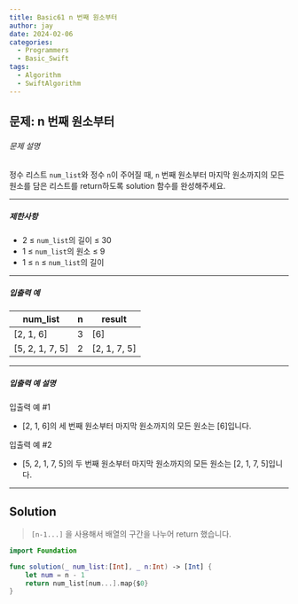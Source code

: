 ```yaml
---
title: Basic61 n 번째 원소부터
author: jay
date: 2024-02-06
categories:
  - Programmers
  - Basic_Swift
tags:
  - Algorithm
  - SwiftAlgorithm
---
```

## 문제: n 번째 원소부터

###### 문제 설명

정수 리스트 `num_list`와 정수 `n`이 주어질 때, `n` 번째 원소부터 마지막 원소까지의 모든 원소를 담은 리스트를 return하도록 solution 함수를 완성해주세요.

---

##### 제한사항

- 2 ≤ `num_list`의 길이 ≤ 30
- 1 ≤ `num_list`의 원소 ≤ 9
- 1 ≤ `n` ≤ `num_list`의 길이

---

##### 입출력 예

|num_list|n|result|
|---|---|---|
|[2, 1, 6]|3|[6]|
|[5, 2, 1, 7, 5]|2|[2, 1, 7, 5]|

---

##### 입출력 예 설명

입출력 예 #1

- [2, 1, 6]의 세 번째 원소부터 마지막 원소까지의 모든 원소는 [6]입니다.

입출력 예 #2

- [5, 2, 1, 7, 5]의 두 번째 원소부터 마지막 원소까지의 모든 원소는 [2, 1, 7, 5]입니다.

---

## Solution

>`[n-1...]` 을 사용해서 배열의 구간을 나누어 return 했습니다.

```swift
import Foundation

func solution(_ num_list:[Int], _ n:Int) -> [Int] {
    let num = n - 1
    return num_list[num...].map{$0}
}
```